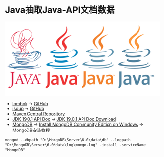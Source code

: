 # Java抽取Java-API文档数据

![](./src/main/resources/images/java.png)

- [lombok](https://projectlombok.org) → [GitHub](https://github.com/projectlombok/lombok)
- [jsoup](https://jsoup.org) → [GitHub](https://github.com/jhy/jsoup)
- [Maven Central Repository](https://mvnrepository.com)
- [JDK 19.0.1 API Doc](https://docs.oracle.com/en/java/javase/19/docs/api/index.html) → [JDK 19.0.1 API Doc Download](https://www.oracle.com/java/technologies/javase-jdk19-doc-downloads.html)
- [MongoDB](https://www.mongodb.com) → [Install MongoDB Community Edition on Windows](https://www.mongodb.com/docs/manual/tutorial/install-mongodb-on-windows/) → [MongoDB安装教程](https://www.cnblogs.com/TM0831/p/10606624.html)

```shell
mongod --dbpath "D:\MongoDB\Server\6.0\data\db" --logpath "D:\MongoDB\Server\6.0\data\log\mongo.log" -install -serviceName "MongoDB"
```

